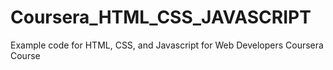 # Coursera_HTML_CSS_JAVASCRIPT
Example code for HTML, CSS, and Javascript for Web Developers Coursera Course
